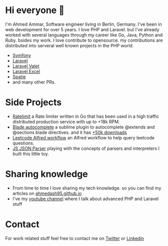 # Hi everyone 👋
I'm Ahmed Ammar, Software engineer living in Berlin, Germany. I've been in web development for over 5 years. I love PHP and Laravel. but I've already worked with several languages through my career like Go, Java, Python and Ruby. bsides my work. I love contribute to opensource. my contributions are distributed into serveral well known projects in the PHP world. 
- [Symfony](https://github.com/symfony/symfony/pulls?q=is%3Apr+author%3Aahmedash95+archived%3Afalse+is%3Amerged+is%3Apublic+)
- [Laravel](https://github.com/laravel/framework/pulls?q=is%3Apr+author%3Aahmedash95+archived%3Afalse+is%3Amerged+is%3Apublic+)
- [Laravel Valet](https://github.com/laravel/valet/pull/874)
- [Laravel Excel](https://github.com/SpartnerNL/Laravel-Excel/pulls?q=is%3Apr+author%3Aahmedash95+archived%3Afalse+is%3Amerged+is%3Apublic+)
- [Spatie](https://github.com/pulls?q=is%3Amerged+is%3Apr+user%3Aspatie+archived%3Afalse+author%3Aahmedash95)
- and many other PRs.

# Side Projects
- [Ratelimit](https://github.com/ahmedash95/ratelimit) a Rate limiter written in Go that has been used in a high traffic distributed production service with up to +18k RPM.
- [Blade autocomplete](https://github.com/ahmedash95/sublime-laravel-blade-autocomplete) a sublime plugin to autocomplete @extends and @sections blade directives. and it has [+50k downloads](https://packagecontrol.io/packages/Laravel%20Blade%20AutoComplete)
- [Leetcode Alfred workflow](https://github.com/ahmedash95/leetcode-alfred-plugin) an Alfred workflow to help query leetcode questions.
- [JS JSON Parser](https://github.com/ahmedash95/js-json-parser) playing with the concepts of parsers and interpreters I built this little toy.

# Sharing knowledge
- From time to time I love sharing my tech knowledge. so you can find my articles on [ahmedash95.github.io](https://ahmedash95.github.io)
- I've my [youtube channel](https://youtube.com/ahmedash95) where I talk about advanced PHP and Laravel stuff

# Contact
For work related stuff feel free to contact me on [Twitter](https://twitter.com/ahmedash95/) or [Linkedin](https://www.linkedin.com/in/ahmedash95/)
